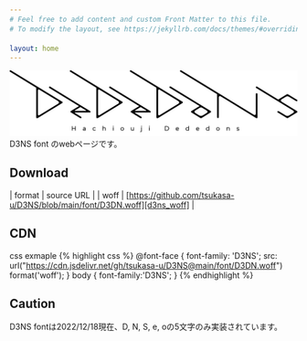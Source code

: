 ```yaml
---
# Feel free to add content and custom Front Matter to this file.
# To modify the layout, see https://jekyllrb.com/docs/themes/#overriding-theme-defaults

layout: home
---
```

![rogo](assets/images/NAmaerogo.png)
D3NS font のwebページです。

Download
---

| format | source URL |
| woff | [https://github.com/tsukasa-u/D3NS/blob/main/font/D3DN.woff][d3ns_woff] |

CDN
---
css exmaple
{% highlight css %}
@font-face {
    font-family: 'D3NS';
    src: url("https://cdn.jsdelivr.net/gh/tsukasa-u/D3NS@main/font/D3DN.woff") format('woff');
}
body {
    font-family:'D3NS';
}
{% endhighlight %}

Caution
---
D3NS fontは2022/12/18現在、D, N, S, e, oの5文字のみ実装されています。

[d3ns_woff]: https://github.com/tsukasa-u/D3NS/raw/main/font/D3DN.woff